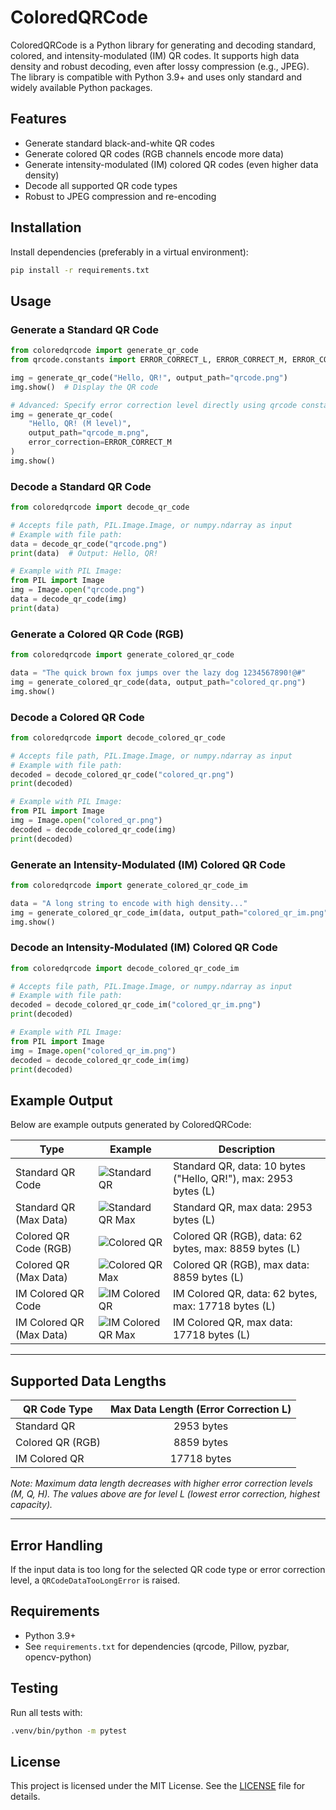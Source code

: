 # ColoredQRCode

ColoredQRCode is a Python library for generating and decoding standard, colored, and intensity-modulated (IM) QR codes. It supports high data density and robust decoding, even after lossy compression (e.g., JPEG). The library is compatible with Python 3.9+ and uses only standard and widely available Python packages.

## Features

- Generate standard black-and-white QR codes
- Generate colored QR codes (RGB channels encode more data)
- Generate intensity-modulated (IM) colored QR codes (even higher data density)
- Decode all supported QR code types
- Robust to JPEG compression and re-encoding

## Installation

Install dependencies (preferably in a virtual environment):

```sh
pip install -r requirements.txt
```

## Usage

### Generate a Standard QR Code

```python
from coloredqrcode import generate_qr_code
from qrcode.constants import ERROR_CORRECT_L, ERROR_CORRECT_M, ERROR_CORRECT_Q, ERROR_CORRECT_H

img = generate_qr_code("Hello, QR!", output_path="qrcode.png")
img.show()  # Display the QR code

# Advanced: Specify error correction level directly using qrcode constants
img = generate_qr_code(
    "Hello, QR! (M level)",
    output_path="qrcode_m.png",
    error_correction=ERROR_CORRECT_M
)
img.show()
```

### Decode a Standard QR Code

```python
from coloredqrcode import decode_qr_code

# Accepts file path, PIL.Image.Image, or numpy.ndarray as input
# Example with file path:
data = decode_qr_code("qrcode.png")
print(data)  # Output: Hello, QR!

# Example with PIL Image:
from PIL import Image
img = Image.open("qrcode.png")
data = decode_qr_code(img)
print(data)
```

### Generate a Colored QR Code (RGB)

```python
from coloredqrcode import generate_colored_qr_code

data = "The quick brown fox jumps over the lazy dog 1234567890!@#"
img = generate_colored_qr_code(data, output_path="colored_qr.png")
img.show()
```

### Decode a Colored QR Code

```python
from coloredqrcode import decode_colored_qr_code

# Accepts file path, PIL.Image.Image, or numpy.ndarray as input
# Example with file path:
decoded = decode_colored_qr_code("colored_qr.png")
print(decoded)

# Example with PIL Image:
from PIL import Image
img = Image.open("colored_qr.png")
decoded = decode_colored_qr_code(img)
print(decoded)
```

### Generate an Intensity-Modulated (IM) Colored QR Code

```python
from coloredqrcode import generate_colored_qr_code_im

data = "A long string to encode with high density..."
img = generate_colored_qr_code_im(data, output_path="colored_qr_im.png")
img.show()
```

### Decode an Intensity-Modulated (IM) Colored QR Code

```python
from coloredqrcode import decode_colored_qr_code_im

# Accepts file path, PIL.Image.Image, or numpy.ndarray as input
# Example with file path:
decoded = decode_colored_qr_code_im("colored_qr_im.png")
print(decoded)

# Example with PIL Image:
from PIL import Image
img = Image.open("colored_qr_im.png")
decoded = decode_colored_qr_code_im(img)
print(decoded)
```

## Example Output

Below are example outputs generated by ColoredQRCode:

| Type                      | Example                                                      | Description |
|---------------------------|--------------------------------------------------------------|-------------|
| Standard QR Code          | ![Standard QR](examples/test_qr_basic.png)                   | Standard QR, data: 10 bytes ("Hello, QR!"), max: 2953 bytes (L) |
| Standard QR (Max Data)    | ![Standard QR Max](examples/test_qr_max.png)                 | Standard QR, max data: 2953 bytes (L) |
| Colored QR Code (RGB)     | ![Colored QR](examples/colored_qr_basic.png)                 | Colored QR (RGB), data: 62 bytes, max: 8859 bytes (L) |
| Colored QR (Max Data)     | ![Colored QR Max](examples/colored_qr_max.png)               | Colored QR (RGB), max data: 8859 bytes (L) |
| IM Colored QR Code        | ![IM Colored QR](examples/colored_qr_im_basic.png)           | IM Colored QR, data: 62 bytes, max: 17718 bytes (L) |
| IM Colored QR (Max Data)  | ![IM Colored QR Max](examples/colored_qr_im_max.png)         | IM Colored QR, max data: 17718 bytes (L) |

---

## Supported Data Lengths

| QR Code Type         | Max Data Length (Error Correction L) |
|---------------------|:-------------------------------------:|
| Standard QR         | 2953 bytes                            |
| Colored QR (RGB)    | 8859 bytes                            |
| IM Colored QR       | 17718 bytes                           |

*Note: Maximum data length decreases with higher error correction levels (M, Q, H). The values above are for level L (lowest error correction, highest capacity).*

---

## Error Handling

If the input data is too long for the selected QR code type or error correction level, a `QRCodeDataTooLongError` is raised.

## Requirements

- Python 3.9+
- See `requirements.txt` for dependencies (qrcode, Pillow, pyzbar, opencv-python)

## Testing

Run all tests with:

```sh
.venv/bin/python -m pytest
```

## License

This project is licensed under the MIT License. See the [LICENSE](LICENSE) file for details.
